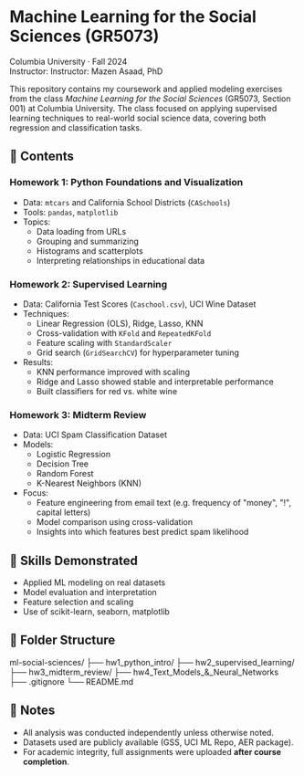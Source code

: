 # Machine Learning for the Social Sciences (GR5073)  
Columbia University · Fall 2024  
Instructor: Instructor: Mazen Asaad, PhD

This repository contains my coursework and applied modeling exercises from the class *Machine Learning for the Social Sciences* (GR5073, Section 001) at Columbia University. The class focused on applying supervised learning techniques to real-world social science data, covering both regression and classification tasks.

## 📘 Contents

### Homework 1: Python Foundations and Visualization
- Data: `mtcars` and California School Districts (`CASchools`)
- Tools: `pandas`, `matplotlib`
- Topics:
  - Data loading from URLs
  - Grouping and summarizing
  - Histograms and scatterplots
  - Interpreting relationships in educational data

### Homework 2: Supervised Learning
- Data: California Test Scores (`Caschool.csv`), UCI Wine Dataset
- Techniques:
  - Linear Regression (OLS), Ridge, Lasso, KNN
  - Cross-validation with `KFold` and `RepeatedKFold`
  - Feature scaling with `StandardScaler`
  - Grid search (`GridSearchCV`) for hyperparameter tuning
- Results:
  - KNN performance improved with scaling
  - Ridge and Lasso showed stable and interpretable performance
  - Built classifiers for red vs. white wine

### Homework 3: Midterm Review
- Data: UCI Spam Classification Dataset
- Models:
  - Logistic Regression
  - Decision Tree
  - Random Forest
  - K-Nearest Neighbors (KNN)
- Focus:
  - Feature engineering from email text (e.g. frequency of "money", "!", capital letters)
  - Model comparison using cross-validation
  - Insights into which features best predict spam likelihood

## 🧠 Skills Demonstrated
- Applied ML modeling on real datasets
- Model evaluation and interpretation
- Feature selection and scaling
- Use of scikit-learn, seaborn, matplotlib

## 📂 Folder Structure

ml-social-sciences/ 
    ├── hw1_python_intro/
    ├── hw2_supervised_learning/ 
    ├── hw3_midterm_review/ 
    ├── hw4_Text_Models_&_Neural_Networks
    ├── .gitignore
    └── README.md

## 📎 Notes
- All analysis was conducted independently unless otherwise noted.
- Datasets used are publicly available (GSS, UCI ML Repo, AER package).
- For academic integrity, full assignments were uploaded **after course completion**.